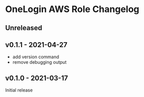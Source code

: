 # OneLogin AWS Role Changelog

## Unreleased

## v0.1.1 - 2021-04-27

- add version command
- remove debugging output

## v0.1.0 - 2021-03-17

Initial release
